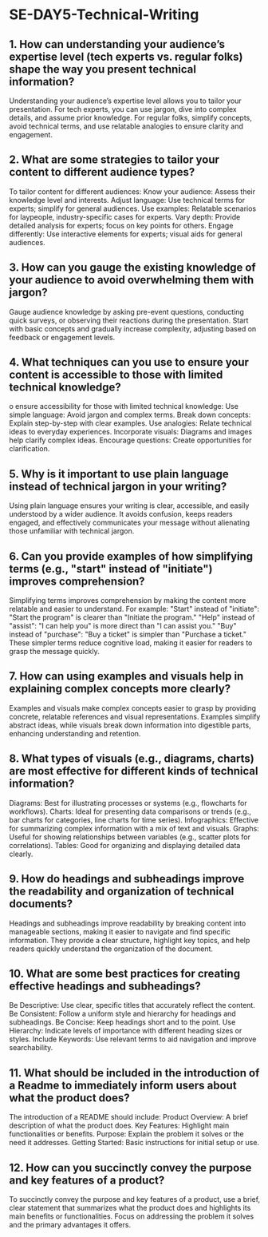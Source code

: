 # SE-DAY5-Technical-Writing
## 1. How can understanding your audience’s expertise level (tech experts vs. regular folks) shape the way you present technical information?
Understanding your audience’s expertise level allows you to tailor your presentation. For tech experts, you can use jargon, dive into complex details, and assume prior knowledge. For regular folks, simplify concepts, avoid technical terms, and use relatable analogies to ensure clarity and engagement.
## 2. What are some strategies to tailor your content to different audience types?
To tailor content for different audiences:
Know your audience: Assess their knowledge level and interests.
Adjust language: Use technical terms for experts; simplify for general audiences.
Use examples: Relatable scenarios for laypeople, industry-specific cases for experts.
Vary depth: Provide detailed analysis for experts; focus on key points for others.
Engage differently: Use interactive elements for experts; visual aids for general audiences.
## 3. How can you gauge the existing knowledge of your audience to avoid overwhelming them with jargon?
Gauge audience knowledge by asking pre-event questions, conducting quick surveys, or observing their reactions during the presentation. Start with basic concepts and gradually increase complexity, adjusting based on feedback or engagement levels.
## 4. What techniques can you use to ensure your content is accessible to those with limited technical knowledge?
o ensure accessibility for those with limited technical knowledge:
Use simple language: Avoid jargon and complex terms.
Break down concepts: Explain step-by-step with clear examples.
Use analogies: Relate technical ideas to everyday experiences.
Incorporate visuals: Diagrams and images help clarify complex ideas.
Encourage questions: Create opportunities for clarification.
## 5. Why is it important to use plain language instead of technical jargon in your writing?
Using plain language ensures your writing is clear, accessible, and easily understood by a wider audience. It avoids confusion, keeps readers engaged, and effectively communicates your message without alienating those unfamiliar with technical jargon.
## 6. Can you provide examples of how simplifying terms (e.g., "start" instead of "initiate") improves comprehension?
Simplifying terms improves comprehension by making the content more relatable and easier to understand. For example:
"Start" instead of "initiate": "Start the program" is clearer than "Initiate the program."
"Help" instead of "assist": "I can help you" is more direct than "I can assist you."
"Buy" instead of "purchase": "Buy a ticket" is simpler than "Purchase a ticket."
These simpler terms reduce cognitive load, making it easier for readers to grasp the message quickly.
## 7. How can using examples and visuals help in explaining complex concepts more clearly?
Examples and visuals make complex concepts easier to grasp by providing concrete, relatable references and visual representations. Examples simplify abstract ideas, while visuals break down information into digestible parts, enhancing understanding and retention.
## 8. What types of visuals (e.g., diagrams, charts) are most effective for different kinds of technical information?
Diagrams: Best for illustrating processes or systems (e.g., flowcharts for workflows).
Charts: Ideal for presenting data comparisons or trends (e.g., bar charts for categories, line charts for time series).
Infographics: Effective for summarizing complex information with a mix of text and visuals.
Graphs: Useful for showing relationships between variables (e.g., scatter plots for correlations).
Tables: Good for organizing and displaying detailed data clearly.
## 9. How do headings and subheadings improve the readability and organization of technical documents?
Headings and subheadings improve readability by breaking content into manageable sections, making it easier to navigate and find specific information. They provide a clear structure, highlight key topics, and help readers quickly understand the organization of the document.
## 10. What are some best practices for creating effective headings and subheadings?
Be Descriptive: Use clear, specific titles that accurately reflect the content.
Be Consistent: Follow a uniform style and hierarchy for headings and subheadings.
Be Concise: Keep headings short and to the point.
Use Hierarchy: Indicate levels of importance with different heading sizes or styles.
Include Keywords: Use relevant terms to aid navigation and improve searchability.
## 11. What should be included in the introduction of a Readme to immediately inform users about what the product does?
The introduction of a README should include:
Product Overview: A brief description of what the product does.
Key Features: Highlight main functionalities or benefits.
Purpose: Explain the problem it solves or the need it addresses.
Getting Started: Basic instructions for initial setup or use.
## 12. How can you succinctly convey the purpose and key features of a product?
To succinctly convey the purpose and key features of a product, use a brief, clear statement that summarizes what the product does and highlights its main benefits or functionalities. Focus on addressing the problem it solves and the primary advantages it offers.
